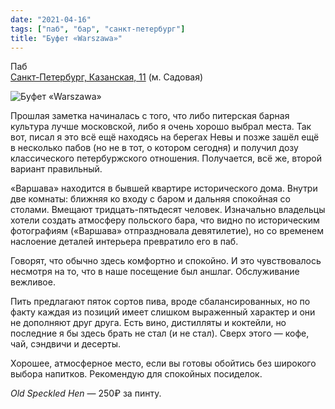 ```yaml
---
date: "2021-04-16"
tags: ["паб", "бар", "санкт-петербург"]
title: "Буфет «Warszawa»"
---
```


Паб\
[Санкт-Петербург, Казанская, 11](https://goo.gl/maps/2T8u8wzxHibVkBdZA) (м. Садовая)

![Буфет «Warszawa»](/posts/images/2021-04-16-varshava.jpg)

Прошлая заметка начиналась с того, что либо питерская барная культура лучше московской, либо я очень хорошо выбрал места. Так вот, писал я это всё ещё находясь на берегах Невы и позже зашёл ещё в несколько пабов (но не в тот, о котором сегодня) и получил дозу классического петербуржского отношения. Получается, всё же, второй вариант правильный.

<!--more-->

«Варшава» находится в бывшей квартире исторического дома. Внутри две комнаты: ближняя ко входу с баром и дальняя спокойная со столами. Вмещают тридцать-пятьдесят человек. Изначально владельцы хотели создать атмосферу польского бара, что видно по историческим фотографиям («Варшава» отпраздновала девятилетие), но со временем наслоение деталей интерьера превратило его в паб.

Говорят, что обычно здесь комфортно и спокойно. И это чувствовалось несмотря на то, что в наше посещение был аншлаг. Обслуживание вежливое.

Пить предлагают пяток сортов пива, вроде сбалансированных, но по факту каждая из позиций имеет слишком выраженный характер и они не дополняют друг друга. Есть вино, дистилляты и коктейли, но последние я бы здесь брать не стал (и не стал). Сверх этого — кофе, чай, сэндвичи и десерты.

Хорошее, атмосферное место, если вы готовы обойтись без широкого выбора напитков. Рекомендую для спокойных посиделок.

_Old Speckled Hen_ — 250₽ за пинту.